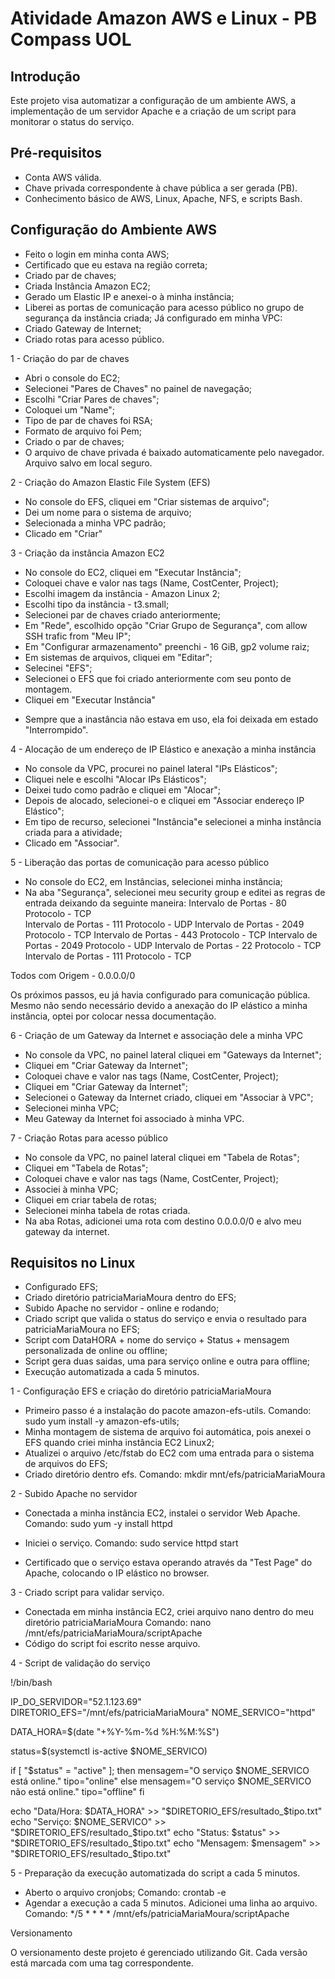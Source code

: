 # Atividade Amazon AWS e Linux - PB Compass UOL

## Introdução

Este projeto visa automatizar a configuração de um ambiente AWS, a implementação de um servidor Apache e a criação de um script para monitorar o status do serviço.

## Pré-requisitos

- Conta AWS válida.
- Chave privada correspondente à chave pública a ser gerada (PB).
- Conhecimento básico de AWS, Linux, Apache, NFS, e scripts Bash.

## Configuração do Ambiente AWS

- Feito o login em minha conta AWS;
- Certificado que eu estava na região correta; 
- Criado par de chaves;
- Criada Instância Amazon EC2;
- Gerado um Elastic IP e anexei-o à minha instância;
- Liberei as portas de comunicação para acesso público no grupo de segurança da instância criada;
Já configurado em minha VPC:
- Criado Gateway de Internet;
- Criado rotas para acesso público.

1 - Criação do par de chaves

- Abri o console do EC2;
- Selecionei "Pares de Chaves" no painel de navegação;
- Escolhi "Criar Pares de chaves";
- Coloquei um "Name";
- Tipo de par de chaves foi RSA;
- Formato de arquivo foi Pem;
- Criado o par de chaves;
- O arquivo de chave privada é baixado automaticamente pelo navegador. Arquivo salvo em local seguro.

2 - Criação do Amazon Elastic File System (EFS)

- No console do EFS, cliquei em  "Criar sistemas de arquivo";
- Dei um nome para o sistema de arquivo;
- Selecionada a minha VPC padrão;
- Clicado em "Criar"


3 - Criação da instância Amazon EC2

- No console do EC2, cliquei em  "Executar Instância";
- Coloquei chave e valor nas tags (Name, CostCenter, Project);
- Escolhi imagem da instância - Amazon Linux 2;
- Escolhi tipo da instância - t3.small;
- Selecionei par de chaves criado anteriormente;
- Em "Rede", escolhido opção "Criar Grupo de Segurança", com allow SSH trafic from "Meu IP";
- Em "Configurar armazenamento" preenchi - 16 GiB, gp2 volume raiz;
- Em sistemas de arquivos, cliquei em "Editar";
- Selecinei "EFS";
- Selecionei o EFS que foi criado anteriormente com seu ponto de montagem.
- Cliquei em "Executar Instância"

* Sempre que a inastância não estava em uso, ela foi deixada em estado "Interrompido".

4 - Alocação de um endereço de IP Elástico e anexação a minha instância

- No console da VPC, procurei no painel lateral "IPs Elásticos";
- Cliquei nele e escolhi "Alocar IPs Elásticos";
- Deixei tudo como padrão e cliquei em "Alocar";
- Depois de alocado, selecionei-o e cliquei em "Associar endereço IP Elástico";
- Em tipo de recurso, selecionei "Instância"e selecionei a minha instância criada para a atividade;
- Clicado em "Associar".
 
5 - Liberação das portas de comunicação para acesso público

- No console do EC2, em Instâncias, selecionei minha instância;
- Na aba "Segurança", selecionei meu security group e editei as regras de entrada deixando da seguinte maneira:
Intervalo de Portas - 80     Protocolo - TCP   
Intervalo de Portas - 111    Protocolo - UDP
Intervalo de Portas - 2049   Protocolo - TCP
Intervalo de Portas - 443    Protocolo - TCP
Intervalo de Portas - 2049   Protocolo - UDP
Intervalo de Portas - 22     Protocolo - TCP
Intervalo de Portas - 111    Protocolo - TCP

Todos com Origem - 0.0.0.0/0

Os próximos passos, eu já havia configurado para comunicação pública. 
Mesmo não sendo necessário devido a anexação do IP elástico a minha instância, optei por colocar nessa documentação.

6 - Criação de um Gateway da Internet e associação dele a minha VPC

- No console da VPC, no painel lateral cliquei em "Gateways da Internet";
- Cliquei em "Criar Gateway da Internet";
- Coloquei chave e valor nas tags (Name, CostCenter, Project);
- Cliquei em "Criar Gateway da Internet";
- Selecionei o Gateway da Internet criado, cliquei em "Associar à VPC";
- Selecionei minha VPC;
- Meu Gateway da Internet foi associado à minha VPC.

7 - Criação Rotas para acesso público

- No console da VPC, no painel lateral cliquei em "Tabela de Rotas";
- Cliquei em "Tabela de Rotas";
- Coloquei chave e valor nas tags (Name, CostCenter, Project);
- Associei à minha VPC;
- Cliquei em criar tabela de rotas;
- Selecionei minha tabela de rotas criada.
- Na aba Rotas, adicionei uma rota com destino 0.0.0.0/0 e alvo meu gateway da internet.



## Requisitos no Linux

- Configurado EFS;
- Criado diretório patriciaMariaMoura dentro do EFS;
- Subido Apache no servidor - online e rodando;
- Criado script que valida o status do serviço e envia o resultado para patriciaMariaMoura no EFS;
- Script com DataHORA + nome do serviço + Status + mensagem personalizada de online ou offline;
- Script gera duas saidas, uma para serviço online e outra para offline;
- Execução automatizada a cada 5 minutos.


1 - Configuração EFS e criação do diretório patriciaMariaMoura

- Primeiro passo é a instalação do pacote amazon-efs-utils. 
Comando: sudo yum install -y amazon-efs-utils;
- Minha montagem de sistema de arquivo foi automática, pois anexei o EFS quando criei minha instância EC2 Linux2;
- Atualizei o arquivo /etc/fstab do EC2 com uma entrada para o sistema de arquivos do EFS;
- Criado diretório dentro efs. 
Comando: mkdir mnt/efs/patriciaMariaMoura


2 - Subido Apache no servidor

- Conectada a minha instância EC2, instalei o servidor Web Apache.
Comando: sudo yum -y install httpd

- Iniciei o serviço.
Comando: sudo service httpd start  

- Certificado que o serviço estava operando através da "Test Page" do Apache, colocando o IP elástico no browser. 


3 - Criado script para validar serviço.

- Conectada em minha instância EC2, criei arquivo nano dentro do meu diretório patriciaMariaMoura
Comando: nano /mnt/efs/patriciaMariaMoura/scriptApache
- Código do script foi escrito nesse arquivo. 


4 - Script de validação do serviço

!/bin/bash


IP_DO_SERVIDOR="52.1.123.69" 
DIRETORIO_EFS="/mnt/efs/patriciaMariaMoura"
NOME_SERVICO="httpd"

DATA_HORA=$(date "+%Y-%m-%d %H:%M:%S")

status=$(systemctl is-active $NOME_SERVICO)

if [ "$status" = "active" ]; then
    mensagem="O serviço $NOME_SERVICO está online."
    tipo="online"
else
    mensagem="O serviço $NOME_SERVICO não está online."
    tipo="offline"
fi

echo "Data/Hora: $DATA_HORA" >> "$DIRETORIO_EFS/resultado_$tipo.txt"
echo "Serviço: $NOME_SERVICO" >> "$DIRETORIO_EFS/resultado_$tipo.txt"
echo "Status: $status" >> "$DIRETORIO_EFS/resultado_$tipo.txt"
echo "Mensagem: $mensagem" >> "$DIRETORIO_EFS/resultado_$tipo.txt"



5 - Preparação da execução automatizada do script a cada 5 minutos.
 
- Aberto o arquivo cronjobs;
Comando: crontab -e
- Agendar a execução a cada 5 minutos. Adicionei uma linha ao arquivo.
Comando: */5 * * * * /mnt/efs/patriciaMariaMoura/scriptApache


Versionamento

O versionamento deste projeto é gerenciado utilizando Git. Cada versão está marcada com uma tag correspondente.

  


 

